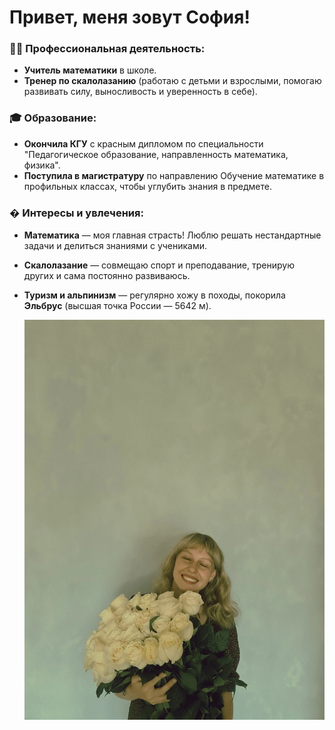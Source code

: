 # Привет, меня зовут София!  

### 👩‍🏫 Профессиональная деятельность:  
- **Учитель математики** в школе.  
- **Тренер по скалолазанию** (работаю с детьми и взрослыми, помогаю развивать силу, выносливость и уверенность в себе).  

### 🎓 Образование:  
- **Окончила КГУ** с красным дипломом по специальности "Педагогическое образование, направленность математика, физика".  
- **Поступила в магистратуру** по направлению Обучение математике в профильных классах, чтобы углубить знания в предмете.  

### � Интересы и увлечения:  
- **Математика** — моя главная страсть! Люблю решать нестандартные задачи и делиться знаниями с учениками.  
- **Скалолазание** — совмещаю спорт и преподавание, тренирую других и сама постоянно развиваюсь.  
- **Туризм и альпинизм** — регулярно хожу в походы, покорила **Эльбрус** (высшая точка России — 5642 м).  
  
  ![Моё фото](my_photo.jpg)